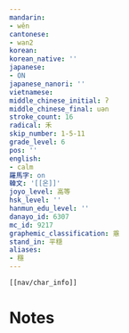 ```yaml
---
mandarin:
- wěn
cantonese:
- wan2
korean:
korean_native: ''
japanese:
- ON
japanese_nanori: ''
vietnamese:
middle_chinese_initial: ʔ
middle_chinese_final: uən
stroke_count: 16
radical: 禾
skip_number: 1-5-11
grade_level: 6
pos: ''
english:
- calm
羅馬字: on
韓文: '[[온]]'
joyo_level: 高等
hsk_level: ''
hanmun_edu_level: ''
danayo_id: 6307
mc_id: 9217
graphemic_classification: 㥯
stand_in: 平穏
aliases:
- 穩
---
```

```meta-bind-embed
[[nav/char_info]]
```

# Notes

